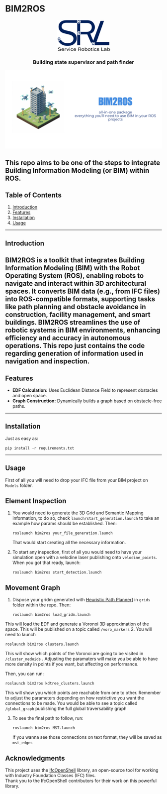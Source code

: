# BIM2ROS

<div align="center">

  <a href="https://github.com/robotics-upo/bim2ros">
    <img src="resources/logo.png" alt="Logo" width="170" height="100">
  </a>

<h3 align="center">Building state supervisor and path finder</h3>
</div>

![Banner Image](resources/banner.png)

This repo aims to be one of the steps to integrate Building Information Modeling (or BIM) within ROS.
---

## Table of Contents

1. [Introduction](#introduction)
2. [Features](#features)
3. [Installation](#installation)
4. [Usage](#usage)

---

## Introduction

BIM2ROS is a toolkit that integrates Building Information Modeling (BIM) with the Robot Operating System (ROS), enabling robots to navigate and interact within 3D architectural spaces. It converts BIM data (e.g., from IFC files) into ROS-compatible formats, supporting tasks like path planning and obstacle avoidance in construction, facility management, and smart buildings. BIM2ROS streamlines the use of robotic systems in BIM environments, enhancing efficiency and accuracy in autonomous operations. This repo just contains the code regarding generation of information used in navigation and inspection.
---

## Features


- **EDF Calculation:** Uses Euclidean Distance Field to represent obstacles and open space.
- **Graph Construction:** Dynamically builds a graph based on obstacle-free paths.


---

## Installation
Just as easy as:
```
pip install -r requirements.txt
```

---

## Usage

First of all you will need to drop your IFC file from your BIM project on `Models` folder.

## Element Inspection
1. You would need to generate the 3D Grid and Semantic Mapping information, to do so, check `launch/start_generation.launch` to take an example how params should be established. Then:
   ```
   roslaunch bim2ros your_file_generation.launch
   ```
   That would start creating all the necessary information.

2. To start any inspection, first of all you would need to have your simulation open with a velodine laser publishing onto `velodine_points`. When you got that ready, launch:
   ```
   roslaunch bim2ros start_detection.launch
   ```

## Movement Graph
1. Dispose your gridm generated with [Heuristic Path Planner](<https://github.com/robotics-upo/Heuristic_path_planners>)] in `grids` folder within the repo. Then:
   ```
   roslaunch bim2ros load_gridm.launch
   ```
  This will load the EDF and generate a Voronoi 3D approximation of the space. This will be published on a topic called `/voro_markers`
2. You will need to launch 
   ```
   roslaunch bim2ros clusters.launch
   ```
This will show which points of the Voronoi are going to be visited in `/cluster_medoids` . Adjusting the paramaters will make you be able to have more density in points if you want, but affecting on performance.

Then, you can run:
   ```
   roslaunch bim2ros kdtree_clusters.launch
   ```
This will show you which points are reachable from one to other. Remember to adjust the parameters depending on how restrictive you want the connections to be made.
You would be able to see a topic called `/global_graph` publishing the full global traversability graph

3. To see the final path to follow, run:
   ```
   roslaunch bim2ros MST.launch
   ```
   If you wanna see those connections on text format, they will be saved as `mst_edges`


   
## Acknowledgments
This project uses the [IfcOpenShell](https://github.com/IfcOpenShell/IfcOpenShell) library, an open-source tool for working with Industry Foundation Classes (IFC) files.  
Thank you to the IfcOpenShell contributors for their work on this powerful library.
